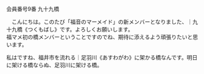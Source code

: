 会員番号9番 九十九橋

　こんにちは。このたび「福音のマーメイド」の新メンバーとなりました、｜九十九橋《つくもばし》です。よろしくお願いします。  
福マメ初の橋メンバーということですのでね、期待に添えるよう頑張りたいと思います。

私はですね、福井市を流れる｜足羽川《あすわがわ》に架かる橋なんです。明日に架ける橋ならぬ、足羽川に架ける橋。
